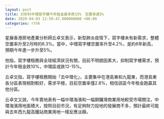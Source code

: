 ```yaml
---
layout: post
title: 分析料中環寫字樓今年租金最多跌15%　空置率達5%
date: 2020-04-03 12:59:47.000000000 +08:00
categories: rthk
---
```


星展香港房地產業分析師丘卓文表示，新型肺炎疫情下，寫字樓未有新需求，整體空置率升至2月時的6.3%。當中，中環寫字樓空置率升至4.2%，是約6年新高，預期今年進一步升至5%。

他指，寫字樓租務與全球經濟狀況有關，目前不明朗因素大，抑制寫字樓需求，預計今年租金跌10%，中環區或跌12-15%。

丘卓文指，寫字樓租務開始「去中環化」，主要集中在港島東和九龍東，而港島東各分區表現相對較好，需求平穩，目前空置率僅2.8%，相信該區今年租金跑贏其他分區。

丘卓文又說，今年賣地表有一幅中環海濱和一幅銅鑼灣商業用地較受市場關注，中環海濱用地面積大，按照目前市況，有足夠財力投地的發展商不多，預計最終可能與去年西九龍高鐵站商業用地一樣反應淡靜。
